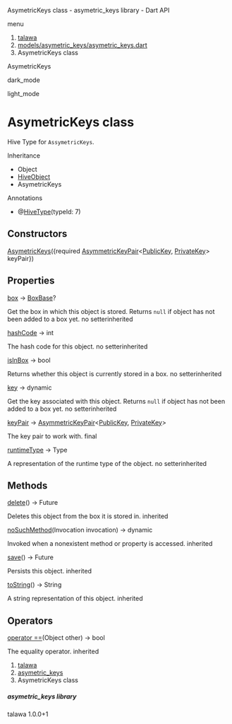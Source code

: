




AsymetricKeys class - asymetric\_keys library - Dart API







menu

1. [talawa](../index.html)
2. [models/asymetric\_keys/asymetric\_keys.dart](../models_asymetric_keys_asymetric_keys/models_asymetric_keys_asymetric_keys-library.html)
3. AsymetricKeys class

AsymetricKeys


dark\_mode

light\_mode




# AsymetricKeys class


Hive Type for `AssymetricKeys`.


Inheritance

* Object
* [HiveObject](https://pub.dev/documentation/hive/2.2.3/hive/HiveObject-class.html)
* AsymetricKeys

Annotations

* @[HiveType](https://pub.dev/documentation/hive/2.2.3/hive/HiveType-class.html)(typeId: 7)



## Constructors

[AsymetricKeys](../models_asymetric_keys_asymetric_keys/AsymetricKeys/AsymetricKeys.html)({required [AsymmetricKeyPair](https://pub.dev/documentation/pointycastle/3.9.1/pointycastle/AsymmetricKeyPair-class.html)<[PublicKey](https://pub.dev/documentation/pointycastle/3.9.1/pointycastle/PublicKey-class.html), [PrivateKey](https://pub.dev/documentation/pointycastle/3.9.1/pointycastle/PrivateKey-class.html)> keyPair})




## Properties

[box](https://pub.dev/documentation/hive/2.2.3/hive/HiveObjectMixin/box.html)
→ [BoxBase](https://pub.dev/documentation/hive/2.2.3/hive/BoxBase-class.html)?

Get the box in which this object is stored. Returns `null` if object has
not been added to a box yet.
no setterinherited

[hashCode](https://pub.dev/documentation/hive/2.2.3/hive/HiveObjectMixin/hashCode.html)
→ int

The hash code for this object.
no setterinherited

[isInBox](https://pub.dev/documentation/hive/2.2.3/hive/HiveObjectMixin/isInBox.html)
→ bool

Returns whether this object is currently stored in a box.
no setterinherited

[key](https://pub.dev/documentation/hive/2.2.3/hive/HiveObjectMixin/key.html)
→ dynamic

Get the key associated with this object. Returns `null` if object has
not been added to a box yet.
no setterinherited

[keyPair](../models_asymetric_keys_asymetric_keys/AsymetricKeys/keyPair.html)
→ [AsymmetricKeyPair](https://pub.dev/documentation/pointycastle/3.9.1/pointycastle/AsymmetricKeyPair-class.html)<[PublicKey](https://pub.dev/documentation/pointycastle/3.9.1/pointycastle/PublicKey-class.html), [PrivateKey](https://pub.dev/documentation/pointycastle/3.9.1/pointycastle/PrivateKey-class.html)>

The key pair to work with.
final

[runtimeType](https://pub.dev/documentation/hive/2.2.3/hive/HiveObjectMixin/runtimeType.html)
→ Type

A representation of the runtime type of the object.
no setterinherited



## Methods

[delete](https://pub.dev/documentation/hive/2.2.3/hive/HiveObjectMixin/delete.html)()
→ Future<void>


Deletes this object from the box it is stored in.
inherited

[noSuchMethod](https://pub.dev/documentation/hive/2.2.3/hive/HiveObjectMixin/noSuchMethod.html)(Invocation invocation)
→ dynamic


Invoked when a nonexistent method or property is accessed.
inherited

[save](https://pub.dev/documentation/hive/2.2.3/hive/HiveObjectMixin/save.html)()
→ Future<void>


Persists this object.
inherited

[toString](https://pub.dev/documentation/hive/2.2.3/hive/HiveObjectMixin/toString.html)()
→ String


A string representation of this object.
inherited



## Operators

[operator ==](https://pub.dev/documentation/hive/2.2.3/hive/HiveObjectMixin/operator_equals.html)(Object other)
→ bool


The equality operator.
inherited



 


1. [talawa](../index.html)
2. [asymetric\_keys](../models_asymetric_keys_asymetric_keys/models_asymetric_keys_asymetric_keys-library.html)
3. AsymetricKeys class

##### asymetric\_keys library





talawa
1.0.0+1






